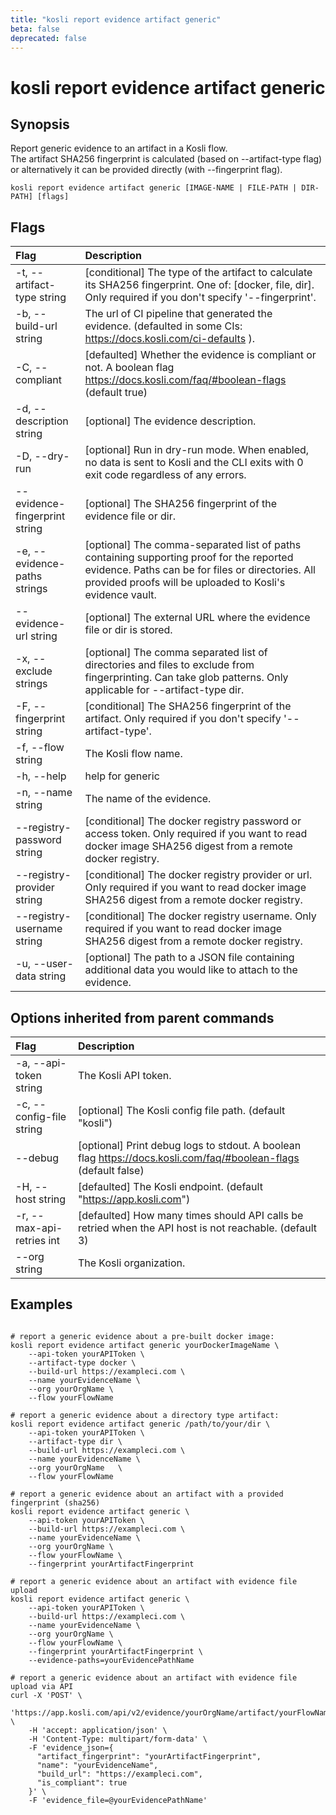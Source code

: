 ```yaml
---
title: "kosli report evidence artifact generic"
beta: false
deprecated: false
---
```


# kosli report evidence artifact generic

## Synopsis

Report generic evidence to an artifact in a Kosli flow.  
The artifact SHA256 fingerprint is calculated (based on --artifact-type flag) or alternatively it can be provided directly (with --fingerprint flag).

```shell
kosli report evidence artifact generic [IMAGE-NAME | FILE-PATH | DIR-PATH] [flags]
```

## Flags
| Flag | Description |
| :--- | :--- |
|    -t, --artifact-type string  |  [conditional] The type of the artifact to calculate its SHA256 fingerprint. One of: [docker, file, dir]. Only required if you don't specify '--fingerprint'.  |
|    -b, --build-url string  |  The url of CI pipeline that generated the evidence. (defaulted in some CIs: https://docs.kosli.com/ci-defaults ).  |
|    -C, --compliant  |  [defaulted] Whether the evidence is compliant or not. A boolean flag https://docs.kosli.com/faq/#boolean-flags (default true)  |
|    -d, --description string  |  [optional] The evidence description.  |
|    -D, --dry-run  |  [optional] Run in dry-run mode. When enabled, no data is sent to Kosli and the CLI exits with 0 exit code regardless of any errors.  |
|        --evidence-fingerprint string  |  [optional] The SHA256 fingerprint of the evidence file or dir.  |
|    -e, --evidence-paths strings  |  [optional] The comma-separated list of paths containing supporting proof for the reported evidence. Paths can be for files or directories. All provided proofs will be uploaded to Kosli's evidence vault.  |
|        --evidence-url string  |  [optional] The external URL where the evidence file or dir is stored.  |
|    -x, --exclude strings  |  [optional] The comma separated list of directories and files to exclude from fingerprinting. Can take glob patterns. Only applicable for --artifact-type dir.  |
|    -F, --fingerprint string  |  [conditional] The SHA256 fingerprint of the artifact. Only required if you don't specify '--artifact-type'.  |
|    -f, --flow string  |  The Kosli flow name.  |
|    -h, --help  |  help for generic  |
|    -n, --name string  |  The name of the evidence.  |
|        --registry-password string  |  [conditional] The docker registry password or access token. Only required if you want to read docker image SHA256 digest from a remote docker registry.  |
|        --registry-provider string  |  [conditional] The docker registry provider or url. Only required if you want to read docker image SHA256 digest from a remote docker registry.  |
|        --registry-username string  |  [conditional] The docker registry username. Only required if you want to read docker image SHA256 digest from a remote docker registry.  |
|    -u, --user-data string  |  [optional] The path to a JSON file containing additional data you would like to attach to the evidence.  |


## Options inherited from parent commands
| Flag | Description |
| :--- | :--- |
|    -a, --api-token string  |  The Kosli API token.  |
|    -c, --config-file string  |  [optional] The Kosli config file path. (default "kosli")  |
|        --debug  |  [optional] Print debug logs to stdout. A boolean flag https://docs.kosli.com/faq/#boolean-flags (default false)  |
|    -H, --host string  |  [defaulted] The Kosli endpoint. (default "https://app.kosli.com")  |
|    -r, --max-api-retries int  |  [defaulted] How many times should API calls be retried when the API host is not reachable. (default 3)  |
|        --org string  |  The Kosli organization.  |


## Examples

```shell

# report a generic evidence about a pre-built docker image:
kosli report evidence artifact generic yourDockerImageName \
	--api-token yourAPIToken \
	--artifact-type docker \
	--build-url https://exampleci.com \
	--name yourEvidenceName \
	--org yourOrgName \
	--flow yourFlowName 

# report a generic evidence about a directory type artifact:
kosli report evidence artifact generic /path/to/your/dir \
	--api-token yourAPIToken \
	--artifact-type dir \
	--build-url https://exampleci.com \
	--name yourEvidenceName \
	--org yourOrgName	\
	--flow yourFlowName 

# report a generic evidence about an artifact with a provided fingerprint (sha256)
kosli report evidence artifact generic \
	--api-token yourAPIToken \
	--build-url https://exampleci.com \	
	--name yourEvidenceName \
	--org yourOrgName \
	--flow yourFlowName \
	--fingerprint yourArtifactFingerprint

# report a generic evidence about an artifact with evidence file upload
kosli report evidence artifact generic \
	--api-token yourAPIToken \
	--build-url https://exampleci.com \	
	--name yourEvidenceName \
	--org yourOrgName \
	--flow yourFlowName \
	--fingerprint yourArtifactFingerprint \
	--evidence-paths=yourEvidencePathName

# report a generic evidence about an artifact with evidence file upload via API
curl -X 'POST' \
	'https://app.kosli.com/api/v2/evidence/yourOrgName/artifact/yourFlowName/generic' \
	-H 'accept: application/json' \
	-H 'Content-Type: multipart/form-data' \
	-F 'evidence_json={
  	  "artifact_fingerprint": "yourArtifactFingerprint",
	  "name": "yourEvidenceName",
      "build_url": "https://exampleci.com",
      "is_compliant": true
    }' \
	-F 'evidence_file=@yourEvidencePathName'

```

